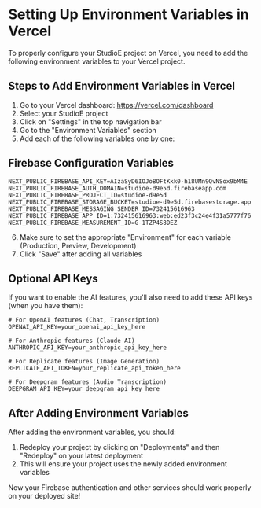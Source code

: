 # Setting Up Environment Variables in Vercel

To properly configure your StudioE project on Vercel, you need to add the following environment variables to your Vercel project.

## Steps to Add Environment Variables in Vercel

1. Go to your Vercel dashboard: https://vercel.com/dashboard
2. Select your StudioE project
3. Click on "Settings" in the top navigation bar
4. Go to the "Environment Variables" section
5. Add each of the following variables one by one:

## Firebase Configuration Variables

```
NEXT_PUBLIC_FIREBASE_API_KEY=AIzaSyD6IOJoBOFtKkk0-h18UMn9QvNSox9bM4E
NEXT_PUBLIC_FIREBASE_AUTH_DOMAIN=studioe-d9e5d.firebaseapp.com
NEXT_PUBLIC_FIREBASE_PROJECT_ID=studioe-d9e5d
NEXT_PUBLIC_FIREBASE_STORAGE_BUCKET=studioe-d9e5d.firebasestorage.app
NEXT_PUBLIC_FIREBASE_MESSAGING_SENDER_ID=732415616963
NEXT_PUBLIC_FIREBASE_APP_ID=1:732415616963:web:ed23f3c24e4f31a5777f76
NEXT_PUBLIC_FIREBASE_MEASUREMENT_ID=G-1TZP4S8DEZ
```

6. Make sure to set the appropriate "Environment" for each variable (Production, Preview, Development)
7. Click "Save" after adding all variables

## Optional API Keys

If you want to enable the AI features, you'll also need to add these API keys (when you have them):

```
# For OpenAI features (Chat, Transcription)
OPENAI_API_KEY=your_openai_api_key_here

# For Anthropic features (Claude AI)
ANTHROPIC_API_KEY=your_anthropic_api_key_here

# For Replicate features (Image Generation)
REPLICATE_API_TOKEN=your_replicate_api_token_here

# For Deepgram features (Audio Transcription)
DEEPGRAM_API_KEY=your_deepgram_api_key_here
```

## After Adding Environment Variables

After adding the environment variables, you should:

1. Redeploy your project by clicking on "Deployments" and then "Redeploy" on your latest deployment
2. This will ensure your project uses the newly added environment variables

Now your Firebase authentication and other services should work properly on your deployed site! 